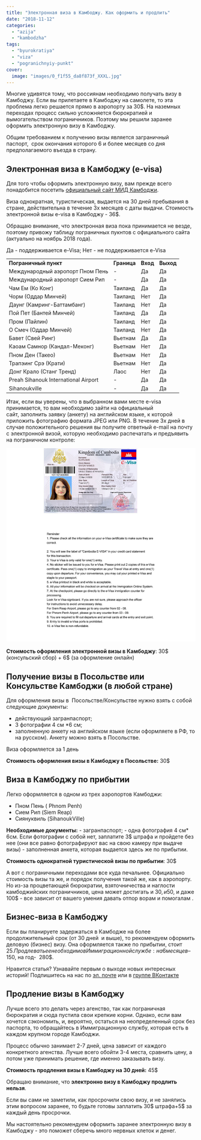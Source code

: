 ```yaml
---
title: "Электронная виза в Камбоджу. Как оформить и продлить"
date: "2018-11-12"
categories: 
  - "azija"
  - "kambodzha"
tags: 
  - "byurokratiya"
  - "viza"
  - "pogranichnyiy-punkt"
cover:
  image: "images/0_f1f55_da8f873f_XXXL.jpg"
---
```


Многие удивятся тому, что россиянам необходимо получать визу в Камбоджу. Если вы прилетаете в Камбоджу на самолете, то эта проблема легко решается прямо в аэропорту за 30$. На наземных переходах процесс сильно усложняется бюрократией и вымогательством пограничников. Поэтому мы решили заранее оформить электронную визу в Камбоджу.

<!--more-->

Общим требованием к получению визы является заграничный паспорт,  срок окончания которого 6 и более месяцев со дня предполагаемого въезда в страну.

## Электронная виза в Камбоджу (e-visa)

Для того чтобы оформить электронную визу, вам прежде всего понадобится посетить [официальный сайт МИД Камбоджи](https://www.evisa.gov.kh/).

Виза однократная, туристическая, выдается на 30 дней пребывания в стране, действительна в течение 3х месяцев с даты выдачи. Стоимость электронной визы e-visa в Камбоджу - 36$.

Обращаю внимание, что электронная виза пока принимается не везде, поэтому привожу таблицу пограничных пукнтов с официального сайта (актуально на ноябрь 2018 года).

Да - поддерживается e-Visa; Нет - не поддерживается e-Visa

<table border="0"><tbody><tr><td><strong>Пограничный пункт</strong><b></b></td><td><strong>Граница</strong></td><td><strong>Вход</strong></td><td><strong>Выход</strong></td></tr><tr><td>Международный аэропорт Пном Пень</td><td>-</td><td>Да</td><td>Да</td></tr><tr><td>Международный аэропорт Сием Рип</td><td>-</td><td>Да</td><td>Да</td></tr><tr><td>Чам Ем (Ко Конг)</td><td>Таиланд</td><td>Да</td><td>Да</td></tr><tr><td>Чорм (Оддар Минчей)</td><td>Таиланд</td><td>Нет</td><td>Да</td></tr><tr><td>Даунг (Камринг-Баттамбанг)</td><td>Таиланд</td><td>Нет</td><td>Да</td></tr><tr><td>Пой Пет (Бантей Минчей)</td><td>Таиланд</td><td>Да</td><td>Да</td></tr><tr><td>Пром (Пайлин)</td><td>Таиланд</td><td>Нет</td><td>Да</td></tr><tr><td>О Смеч (Оддар Минчей)</td><td>Таиланд</td><td>Нет</td><td>Да</td></tr><tr><td>Бавет (Свей Ринг)</td><td>Вьетнам</td><td>Да</td><td>Да</td></tr><tr><td>Каоам Самнор (Кандал-Меконг)</td><td>Вьетнам</td><td>Нет</td><td>Да</td></tr><tr><td>Пном Ден (Такео)</td><td>Вьетнам</td><td>Нет</td><td>Да</td></tr><tr><td>Трапэинг Срэ (Крати)</td><td>Вьетнам</td><td>Нет</td><td>Да</td></tr><tr><td>Донг Крало (Станг Тренд)</td><td>Лаос</td><td>Нет</td><td>Да</td></tr><tr><td>Preah Sihanouk International Airport</td><td>-</td><td>Да</td><td>Да</td></tr><tr><td>Sihanoukville</td><td>-</td><td>Да</td><td>Да</td></tr></tbody></table>

Итак, если вы уверены, что в выбранном вами месте e-visa принимается, то вам необходимо зайти на официальный сайт, заполнить заявку (анкету) на английском языке, к которой приложить фотографию формата JPEG или PNG. В течение 3х дней в случае положительного решения вы получите ответный e-mail на почту с электронной визой, которую необходимо распечатать и предъявить на пограничном контроле:

![Электронная виза в Камбоджу](images/Cambodia_evisa.jpg "Электронная виза в Камбоджу")

**Стоимость оформления электронной визы в Камбоджу**: 30$ (консульский сбор) + 6$ (за оформление онлайн)

## Получение визы в Посольстве или Консульстве Камбоджи (в любой стране)

Для оформления визы в  Посольстве/Консульстве нужно взять с собой следующие документы:

- действующий загранпаспорт;
- 3 фотографии 4 см \*6 см;
- заполненную анкету на английском языке (если оформляете в РФ, то на русском). Анкету можно взять в Посольстве.

Виза оформляется за 1 день

**Стоимость оформления визы в Камбоджу в Посольстве:** 30$

## Виза в Камбоджу по прибытии

Легко оформляется в одном из трех аэропортов Камбоджи:

- Пном Пень ( Phnom Penh)
- Сием Рип (Siem Reap)
- Сиянуквиль (SihanoukVille)

**Необходимые документы:** - загранпаспорт; - одна фотография 4 см\* 6см. Если фотографии с собой нет, заплатите 3$ штрафа и пройдете без нее (они все равно фотографируют вас на свою камеру при выдаче визы) - заполненная анкета, которая выдается здесь же по прибытии.

**Стоимость однократной туристической визы по прибытии**: 30$

А вот с пограничными переходами все куда печальнее. Официально стоимость визы та же, и порядок получения такой же, как в аэропорту. Но из-за процветающей бюрократии, взяточничества и наглости камбоджийских пограничников, цена может достигать и 30$, и 50$, и даже 100$ - все зависит от вашего умения давать отпор ворам и помогалам .

## Бизнес-виза в Камбоджу

Если вы планируете задержаться в Камбодже на более продолжительный срок (от 30 дней  и выше), то рекомендуем оформить деловую (бизнес) визу. Она оформляется также по прибытии, стоит 25$. Продлевать ее необходимо в Иммиграционной службе:  на 6 месяцев – 150$, на год-  280$.

Нравится статья? Узнавайте первым о выходе новых интересных историй! Подпишитесь на нас по [эл. почте](http://feedburner.google.com/fb/a/mailverify?uri=vodpop&loc=ru_RU) или в [группе ВКонтакте](http://vk.com/vodpop)

## Продление визы в Камбоджу

Лучше всего это делать через агенство, так как пограничная бюрократия и сюда пустила свои крепкие корни. Однако, если вам хочется сэкономить, и, вероятно, остаться на неопределенный срок без паспорта, то обращайтесь в Иммиграционную службу, которая есть в каждом крупном городе Камбоджи.

Процесс обычно занимает 2-7 дней, цена зависит от каждого конкретного агенства. Лучше всего обойти 3-4 места, сравнить цену, а потом уже принимать решение, где именно заказывать визу.

**Стоимость продления визы в Камбоджу на 30 дней:** 45$

Обращаю внимание, что **электронно визу в Камбоджу продлить нельзя**.

Если вы сами не заметили, как просрочили свою визу, и не занялись этим вопросом заранее, то будьте готовы заплатить 30$ штрафа+5$ за каждый день просрочки.

Мы настоятельно рекомендуем оформить заранее электронную визу в Камбоджу - это поможет сберечь много нервных клеток и денег.
